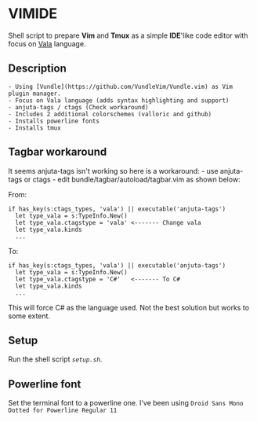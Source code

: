 # VIMIDE
Shell script to prepare **Vim** and **Tmux** as a simple **IDE**'like code editor with focus on [Vala](http://wiki.gnome.org/Projects/Vala) language. 

## Description
	- Using [Vundle](https://github.com/VundleVim/Vundle.vim) as Vim plugin manager.
	- Focus on Vala language (adds syntax highlighting and support)
	- anjuta-tags / ctags (Check workaround)
	- Includes 2 additional colorschemes (valloric and github)
	- Installs powerline fonts
	- Installs tmux

## Tagbar workaround
It seems anjuta-tags isn't working so here is a workaround: 
	- use anjuta-tags or ctags
	- edit bundle/tagbar/autoload/tagbar.vim as shown below:

From:
```vim
if has_key(s:ctags_types, 'vala') || executable('anjuta-tags')
  let type_vala = s:TypeInfo.New()
  let type_vala.ctagstype = 'vala' <------- Change vala
  let type_vala.kinds    
  ...
```

To:
```vim
if has_key(s:ctags_types, 'vala') || executable('anjuta-tags')
  let type_vala = s:TypeInfo.New()
  let type_vala.ctagstype = 'C#'   <------- To C#
  let type_vala.kinds    
  ...
```

This will force C# as the language used. Not the best solution but works to some extent.

## Setup
Run the shell script *`setup.sh`*.

## Powerline font

Set the terminal font to a powerline one. I've been using `Droid Sans Mono Dotted for Powerline Regular 11`
